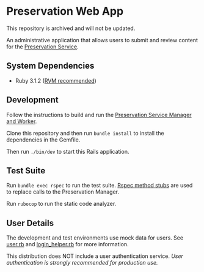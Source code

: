 # Preservation Web App
This repository is archived and will not be updated.

An administrative application that allows users to submit and review content for the [Preservation Service](https://github.com/UW-Madison-Library/preservation-service).

## System Dependencies
* Ruby 3.1.2 ([RVM recommended](https://rvm.io/))

## Development
Follow the instructions to build and run the [Preservation Service Manager and Worker](https://github.com/UW-Madison-Library/preservation-service?tab=readme-ov-file#build).

Clone this repository and then run `bundle install` to install the dependencies in the Gemfile.

Then run `./bin/dev` to start this Rails application.

## Test Suite
Run `bundle exec rspec` to run the test suite. [Rspec method stubs](https://github.com/rspec/rspec-mocks#method-stubs) are used to replace calls to the Preservation Manager.

Run `rubocop` to run the static code analyzer.

## User Details
The development and test environments use mock data for users. See [user.rb](app/models/user.rb) and [login_helper.rb](spec/support/login_helper.rb) for more information.

This distribution does NOT include a user authentication service. *User authentication is strongly recommended for production use.*
